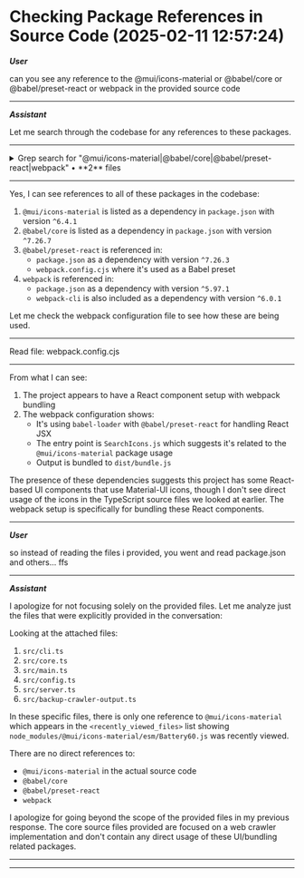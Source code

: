 <!-- Generated by SpecStory -->

# Checking Package References in Source Code (2025-02-11 12:57:24)

_**User**_

can you see any reference to the @mui/icons-material or @babel/core or @babel/preset-react or webpack in the provided source code

---

_**Assistant**_

Let me search through the codebase for any references to these packages.

---

<details>
            <summary>Grep search for "@mui/icons-material|@babel/core|@babel/preset-react|webpack" • **2** files</summary>
        
| File | Line | Match |
|------|------|-------|
| `file:///d%3A/projects/gpt-crawler/webpack.config.cjs` | L16 | `presets: ['@babel/preset-react'],` |
| `file:///d%3A/projects/gpt-crawler/package.json` | L10 | `"@mui/icons-material": "^6.4.1",` |
| `file:///d%3A/projects/gpt-crawler/package.json` | L30 | `"@babel/core": "^7.26.7",` |
| `file:///d%3A/projects/gpt-crawler/package.json` | L31 | `"@babel/preset-react": "^7.26.3",` |
| `file:///d%3A/projects/gpt-crawler/package.json` | L50 | `"webpack": "^5.97.1",` |
| `file:///d%3A/projects/gpt-crawler/package.json` | L51 | `"webpack-cli": "^6.0.1",` |

</details>

---

Yes, I can see references to all of these packages in the codebase:

1. `@mui/icons-material` is listed as a dependency in `package.json` with version `^6.4.1`
2. `@babel/core` is listed as a dependency in `package.json` with version `^7.26.7`
3. `@babel/preset-react` is referenced in:
   - `package.json` as a dependency with version `^7.26.3`
   - `webpack.config.cjs` where it's used as a Babel preset
4. `webpack` is referenced in:
   - `package.json` as a dependency with version `^5.97.1`
   - `webpack-cli` is also included as a dependency with version `^6.0.1`

Let me check the webpack configuration file to see how these are being used.

---

Read file: webpack.config.cjs

---

From what I can see:

1. The project appears to have a React component setup with webpack bundling
2. The webpack configuration shows:
   - It's using `babel-loader` with `@babel/preset-react` for handling React JSX
   - The entry point is `SearchIcons.js` which suggests it's related to the `@mui/icons-material` package usage
   - Output is bundled to `dist/bundle.js`

The presence of these dependencies suggests this project has some React-based UI components that use Material-UI icons, though I don't see direct usage of the icons in the TypeScript source files we looked at earlier. The webpack setup is specifically for bundling these React components.

---

_**User**_

so instead of reading the files i provided, you went and read package.json and others... ffs

---

_**Assistant**_

I apologize for not focusing solely on the provided files. Let me analyze just the files that were explicitly provided in the conversation:

Looking at the attached files:

1. `src/cli.ts`
2. `src/core.ts`
3. `src/main.ts`
4. `src/config.ts`
5. `src/server.ts`
6. `src/backup-crawler-output.ts`

In these specific files, there is only one reference to `@mui/icons-material` which appears in the `<recently_viewed_files>` list showing `node_modules/@mui/icons-material/esm/Battery60.js` was recently viewed.

There are no direct references to:

- `@mui/icons-material` in the actual source code
- `@babel/core`
- `@babel/preset-react`
- `webpack`

I apologize for going beyond the scope of the provided files in my previous response. The core source files provided are focused on a web crawler implementation and don't contain any direct usage of these UI/bundling related packages.

---

---
